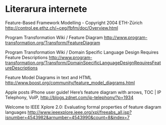 # Literarura internete #

Feature-Based Framework Modelling - Copyright 2004 ETH-Zürich
http://control.ee.ethz.ch/~ceg/fbfm/doc/Overview.html

Program Transformation Wiki / Feature Diagram
http://www.program-transformation.org/Transform/FeatureDiagram

Program Transformation Wiki / Domain Specific Language Design Requires Feature Descriptions
http://www.program-transformation.org/Transform/DomainSpecificLanguageDesignRequiresFeatureDescriptions

Feature Model Diagrams in text and HTML
http://www.boost.org/community/feature_model_diagrams.html

Apple posts iPhone user guide! Here’s feature diagram with arrows, TOC | IP Telephony, VoIP,
http://blogs.zdnet.com/ip-telephony/?p=1934

Welcome to IEEE Xplore 2.0: Evaluating formal properties of feature diagram languages
http://www.ieeexplore.ieee.org/xpl/freeabs_all.jsp?isnumber=4543982&arnumber=4543990&count=8&index=7